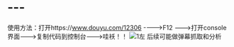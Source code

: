 # ---
使用方法：打开https://www.douyu.com/12306  ---->F12 --->打开console界面--->复制代码到控制台--->哇袄！！
![1左](https://github.com/shanniruo-tytx/---/assets/73531375/a407b18f-dfa5-41ac-b064-da00eddd6794)
后续可能做弹幕抓取和分析
